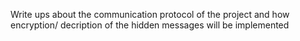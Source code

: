 Write ups about the communication protocol of the project and how encryption/ decription of the hidden messages will be implemented

